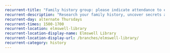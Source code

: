 ```yaml
---
recurrent-title: "Family history group: please indicate attendance to ensure a place"
recurrent-description: "Research your family history, uncover secrets and chart your family tree. For beginners and expert genealogists alike. "
recurrent-day: alternate Thursdays
recurrent-times: 1500-1700
recurrent-location: elmswell-library
recurrent-location-display-name: Elmswell Library
recurrent-location-display-url: /branches/elmswell-library/
recurrent-category: history
---
```

